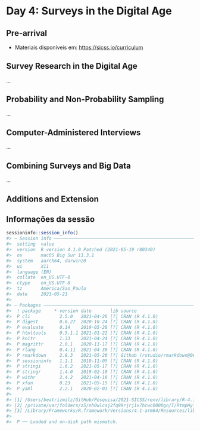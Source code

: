 
<!-- README.md is generated from README.Rmd. Please edit that file -->

# Day 4: Surveys in the Digital Age

## Pre-arrival

-   Materiais disponíveis em: <https://sicss.io/curriculum>

## Survey Research in the Digital Age

…

## Probability and Non-Probability Sampling

…

## Computer-Administered Interviews

…

## Combining Surveys and Big Data

…

## Additions and Extension

## Informações da sessão

``` r
sessioninfo::session_info()
#> ─ Session info ───────────────────────────────────────────────────────────────
#>  setting  value                                      
#>  version  R version 4.1.0 Patched (2021-05-19 r80340)
#>  os       macOS Big Sur 11.3.1                       
#>  system   aarch64, darwin20                          
#>  ui       X11                                        
#>  language (EN)                                       
#>  collate  en_US.UTF-8                                
#>  ctype    en_US.UTF-8                                
#>  tz       America/Sao_Paulo                          
#>  date     2021-05-21                                 
#> 
#> ─ Packages ───────────────────────────────────────────────────────────────────
#>  ! package     * version date       lib source                            
#>  P cli           2.5.0   2021-04-26 [?] CRAN (R 4.1.0)                    
#>  P digest        0.6.27  2020-10-24 [?] CRAN (R 4.1.0)                    
#>  P evaluate      0.14    2019-05-28 [?] CRAN (R 4.1.0)                    
#>  P htmltools     0.5.1.1 2021-01-22 [?] CRAN (R 4.1.0)                    
#>  P knitr         1.33    2021-04-24 [?] CRAN (R 4.1.0)                    
#>  P magrittr      2.0.1   2020-11-17 [?] CRAN (R 4.1.0)                    
#>  P rlang         0.4.11  2021-04-30 [?] CRAN (R 4.1.0)                    
#>  P rmarkdown     2.8.3   2021-05-20 [?] Github (rstudio/rmarkdown@067a920)
#>  P sessioninfo   1.1.1   2018-11-05 [?] CRAN (R 4.1.0)                    
#>  P stringi       1.6.2   2021-05-17 [?] CRAN (R 4.1.0)                    
#>  P stringr       1.4.0   2019-02-10 [?] CRAN (R 4.1.0)                    
#>  P withr         2.4.2   2021-04-18 [?] CRAN (R 4.1.0)                    
#>  P xfun          0.23    2021-05-15 [?] CRAN (R 4.1.0)                    
#>  P yaml          2.2.1   2020-02-01 [?] CRAN (R 4.1.0)                    
#> 
#> [1] /Users/beatrizmilz/GitHub/Pesquisa/2021-SICSS/renv/library/R-4.1/aarch64-apple-darwin20
#> [2] /private/var/folders/z5/nh0wlcsj2fq99rjrj1x7hcwc0000gn/T/RtmpHylj25/renv-system-library
#> [3] /Library/Frameworks/R.framework/Versions/4.1-arm64/Resources/library
#> 
#>  P ── Loaded and on-disk path mismatch.
```
